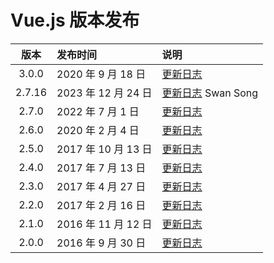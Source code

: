 # Vue.js 版本发布

| 版本 | 发布时间 | 说明 |
|:-:|:-|:-|
| 3.0.0 | 2020 年 9 月 18 日 | [更新日志][v3] |
| 2.7.16 | 2023 年 12 月 24 日 | [更新日志][v2.7.16] Swan Song |
| 2.7.0 | 2022 年 7 月 1 日 | [更新日志][v2.7.0] |
| 2.6.0 | 2020 年 2 月 4 日 | [更新日志][v2.6.0] |
| 2.5.0 | 2017 年 10 月 13 日 | [更新日志][v2.5.0] |
| 2.4.0 | 2017 年 7 月 13 日 | [更新日志][v2.4.0] |
| 2.3.0 | 2017 年 4 月 27 日 | [更新日志][v2.3.0] |
| 2.2.0 | 2017 年 2 月 16 日 | [更新日志][v2.2.0] |
| 2.1.0 | 2016 年 11 月 12 日 | [更新日志][v2.1.0] |
| 2.0.0 | 2016 年 9 月 30 日 | [更新日志][v2.0.0] |

[v3]:https://github.com/vuejs/core/blob/main/changelogs/CHANGELOG-3.0.md#300-2020-09-18
[v2.7.16]:https://github.com/vuejs/vue/blob/main/CHANGELOG.md#2716-swan-song-2023-12-24
[v2.7.0]:https://github.com/vuejs/vue/blob/main/CHANGELOG.md#270-2022-07-01
[v2.6.0]:https://github.com/vuejs/vue/blob/main/CHANGELOG.md#260-2019-02-04
[v2.5.0]:https://github.com/vuejs/vue/blob/main/CHANGELOG.md#250-2017-10-13
[v2.4.0]:https://github.com/vuejs/vue/blob/main/CHANGELOG.md#240-2017-07-13
[v2.3.0]:https://github.com/vuejs/vue/blob/main/CHANGELOG.md#230-2017-04-27
[v2.2.0]:https://github.com/vuejs/vue/blob/main/CHANGELOG.md#220-2017-02-26
[v2.1.0]:https://github.com/vuejs/vue/blob/main/CHANGELOG.md#210-2016-11-22
[v2.0.0]:https://github.com/vuejs/vue/blob/main/CHANGELOG.md#200-2016-09-30
